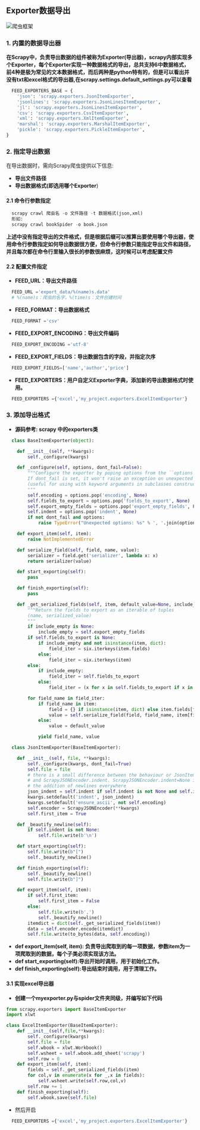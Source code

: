 ## Exporter数据导出
![爬虫框架](E:/坚果云同步/atom书籍/爬虫知识/res/Exporter导出数据.png)
### 1. 内置的数据导出器
**在Scrapy中，负责导出数据的组件被称为Exporter(导出器)，scrapy内部实现多个Exporter，每个Exporter实现一种数据格式的导出，总共支持6中数据格式，前4种是极为常见的文本数据格式，而后两种是python特有的，但是可以看出并没有txt和excel格式的导出器,在scrapy.settings.default_settings.py可以查看**
```python
  FEED_EXPORTERS_BASE = {
    'json': 'scrapy.exporters.JsonItemExporter',
    'jsonlines': 'scrapy.exporters.JsonLinesItemExporter',
    'jl': 'scrapy.exporters.JsonLinesItemExporter',
    'csv': 'scrapy.exporters.CsvItemExporter',
    'xml': 'scrapy.exporters.XmlItemExporter',
    'marshal': 'scrapy.exporters.MarshalItemExporter',
    'pickle': 'scrapy.exporters.PickleItemExporter',
}
```

### 2. 指定导出数据
在导出数据时，需向Scrapy爬虫提供以下信息:

  - **导出文件路径**
  - **导出数据格式(即选用哪个Exporter**)

  #### 2.1 命令行参数指定
  ```python
    scrapy crawl 爬虫名 -o 文件路径 -t 数据格式(json,xml)
    形如:
    scrapy crawl bookSpider -o book.json
  ```
  **上述中没有指定导出的文件格式，但是根据后缀可以推算出要使用哪个导出器，使用命令行参数指定如何导出数据很方便，但命令行参数只能指定导出文件和路径，并且每次都在命令行里输入很长的参数很麻烦，这时候可以考虑配置文件**

#### 2.2 配置文件指定

- **FEED_URL：导出文件路径**
```python
  FEED_URL ='export_data/%(name)s.data'
  # %(name)s：爬虫的名字，%(time)s：文件创建时间
```
- **FEED_FORMAT：导出数据格式**
```python
  FEED_FORMAT ='csv'
```
- **FEED_EXPORT_ENCODING：导出文件编码**
```python
  FEED_EXPORT_ENCODING ='utf-8'
```
- **FEED_EXPORT_FIELDS：导出数据包含的字段，并指定次序**
```python
  FEED_EXPORT_FIELDS=['name','author','price']
```
- **FEED_EXPORTERS：用户自定义Exporter字典，添加新的导出数据格式时使用。**
```python
  FEED_EXPORTERS ={'excel','my_project.exporters.ExcelItemExporter'}
```
### 3. 添加导出格式
- **源码参考: scrapy 中的exporters类**
```python
  class BaseItemExporter(object):

    def __init__(self, **kwargs):
        self._configure(kwargs)

    def _configure(self, options, dont_fail=False):
        """Configure the exporter by poping options from the ``options`` dict.
        If dont_fail is set, it won't raise an exception on unexpected options
        (useful for using with keyword arguments in subclasses constructors)
        """
        self.encoding = options.pop('encoding', None)
        self.fields_to_export = options.pop('fields_to_export', None)
        self.export_empty_fields = options.pop('export_empty_fields', False)
        self.indent = options.pop('indent', None)
        if not dont_fail and options:
            raise TypeError("Unexpected options: %s" % ', '.join(options.keys()))

    def export_item(self, item):
        raise NotImplementedError

    def serialize_field(self, field, name, value):
        serializer = field.get('serializer', lambda x: x)
        return serializer(value)

    def start_exporting(self):
        pass

    def finish_exporting(self):
        pass

    def _get_serialized_fields(self, item, default_value=None, include_empty=None):
        """Return the fields to export as an iterable of tuples
        (name, serialized_value)
        """
        if include_empty is None:
            include_empty = self.export_empty_fields
        if self.fields_to_export is None:
            if include_empty and not isinstance(item, dict):
                field_iter = six.iterkeys(item.fields)
            else:
                field_iter = six.iterkeys(item)
        else:
            if include_empty:
                field_iter = self.fields_to_export
            else:
                field_iter = (x for x in self.fields_to_export if x in item)

        for field_name in field_iter:
            if field_name in item:
                field = {} if isinstance(item, dict) else item.fields[field_name]
                value = self.serialize_field(field, field_name, item[field_name])
            else:
                value = default_value

            yield field_name, value

  class JsonItemExporter(BaseItemExporter):

    def __init__(self, file, **kwargs):
        self._configure(kwargs, dont_fail=True)
        self.file = file
        # there is a small difference between the behaviour or JsonItemExporter.indent
        # and ScrapyJSONEncoder.indent. ScrapyJSONEncoder.indent=None is needed to prevent
        # the addition of newlines everywhere
        json_indent = self.indent if self.indent is not None and self.indent > 0 else None
        kwargs.setdefault('indent', json_indent)
        kwargs.setdefault('ensure_ascii', not self.encoding)
        self.encoder = ScrapyJSONEncoder(**kwargs)
        self.first_item = True

    def _beautify_newline(self):
        if self.indent is not None:
            self.file.write(b'\n')

    def start_exporting(self):
        self.file.write(b"[")
        self._beautify_newline()

    def finish_exporting(self):
        self._beautify_newline()
        self.file.write(b"]")

    def export_item(self, item):
        if self.first_item:
            self.first_item = False
        else:
            self.file.write(b',')
            self._beautify_newline()
        itemdict = dict(self._get_serialized_fields(item))
        data = self.encoder.encode(itemdict)
        self.file.write(to_bytes(data, self.encoding))
```
- **def export_item(self, item): 负责导出爬取到的每一项数据，参数item为一项爬取到的数据，每个子类必须实现该方法。**
- **def start_exporting(self):导出开始时调用，用于初始化工作。**
- **def finish_exporting(self):导出结束时调用，用于清理工作。**
#### 3.1 实现excel导出器
 - **创建一个myexporter.py与spider文件夹同级，并编写如下代码**
```python
from scrapy.exporters import BaseItemExporter
import xlwt

class ExcelItemExporter(BaseItemExporter):
    def __init__(self,file,**kwargs):
        self._configure(kwargs)
        self.file = file
        self.wbook = xlwt.Workbook()
        self.wsheet = self.wbook.add_sheet('scrapy')
        self.row = 0
    def export_item(self, item):
        fields = self._get_serialized_fields(item)
        for col,v in enumerate(x for _,x in fields):
            self.wsheet.write(self.row,col,v)
        self.row += 1
    def finish_exporting(self):
        self.wbook.save(self.file)
```
- 然后开启
```python
  FEED_EXPORTERS ={'excel','my_project.exporters.ExcelItemExporter'}
```
